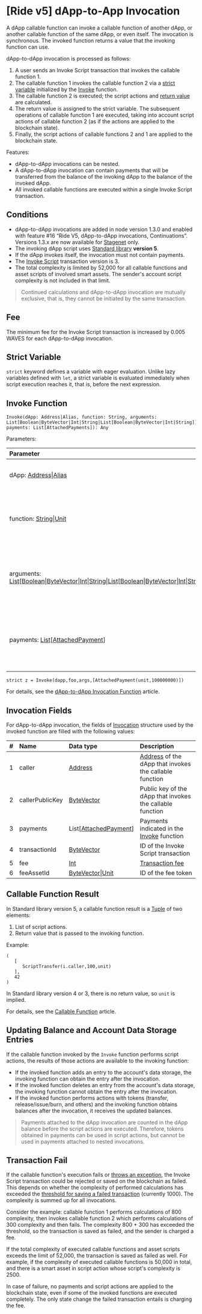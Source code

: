 # [Ride v5] dApp-to-App Invocation

A dApp callable function can invoke a callable function of another dApp, or another callable function of the same dApp, or even itself. The invocation is synchronous. The invoked function returns a value that the invoking function can use.

dApp-to-dApp invocation is processed as follows:

1. A user sends an Invoke Script transaction that invokes the callable function 1.
2. The callable function 1 invokes the callable function 2 via a [strict variable](#strict-variable) initialized by the [Invoke](#invoke-function) function.
3. The callable function 2 is executed; the script actions and [return value](#callable-function-result) are calculated.
4. The return value is assigned to the strict variable. The subsequent operations of callable function 1 are executed, taking into account script actions of callable function 2 (as if the actions are applied to the blockchain state).
5. Finally, the script actions of callable functions 2 and 1 are applied to the blockchain state.

Features:

* dApp-to-dApp invocations can be nested.
* A dApp-to-dApp invocation can contain payments that will be transferred from the balance of the invoking dApp to the balance of the invoked dApp.
* All invoked callable functions are executed within a single Invoke Script transaction.

## Conditions

* dApp-to-dApp invocations are added in node version 1.3.0 and enabled with feature #16 “Ride V5, dApp-to-dApp invocations, Continuations”. Versions 1.3.x are now available for [Stagenet](/en/blockchain/blockchain-network/) only.
* The invoking dApp script uses [Standard library](/en/ride/script/standard-library) **version 5**.
* If the dApp invokes itself, the invocation must not contain payments.
* The [Invoke Script](/en/blockchain/transaction) transaction version is 3.
* The total complexity is limited by 52,000 for all callable functions and asset scripts of involved smart assets. The sender's account script complexity is not included in that limit.

> Continued calculations and dApp-to-dApp invocation are mutually exclusive, that is, they cannot be initiated by the same transaction.

## Fee 

The minimum fee for the Invoke Script transaction is increased by 0.005 WAVES for each dApp-to-dApp invocation.

## Strict Variable

`strict` keyword defines a variable with eager evaluation. Unlike lazy variables defined with `let`, a strict variable is evaluated immediately when script execution reaches it, that is, before the next expression.

## Invoke Function

```
Invoke(dApp: Address|Alias, function: String, arguments: List[Boolean|ByteVector|Int|String|List[Boolean|ByteVector|Int|String]], payments: List[AttachedPayments]): Any
```

Parameters:

| Parameter | Description |
| :--- | :--- |
| dApp: [Address](/en/ride/v5/structures/common-structures/address)&#124;[Alias](/en/ride/v5/structures/common-structures/alias) | [Address](/en/blockchain/account/address) or [alias](/en/blockchain/account/alias) of a dApp to invoke |
| function: [String](/en/ride/v5/data-types/string)&#124;[Unit](/en/ride/v5/data-types/unit) | Name of a callable function. `unit` for a default function invocation |
| arguments: [List](/en/ride/v5/data-types/list)[[Boolean](/en/ride/v5/data-types/boolean)&#124;[ByteVector](/en/ride/data-types/byte-vector)&#124;[Int](/en/ride/data-types/int)&#124;[String](/en/ride/data-types/string)&#124;[List](/en/ride/data-types/list)[[Boolean](/en/ride/data-types/boolean)&#124;[ByteVector](/en/ride/data-types/byte-vector)&#124;[Int](/en/ride/data-types/int)&#124;[String](/en/ride/data-types/string)]]&#124;[Unit](/en/ride/v5/data-types/unit) | Parameters of a callable function. `unit` for a default function invocation |
| payments: [List](/en/ride/data-types/list)[[AttachedPayment](/en/ride/structures/common-structures/attached-payment)] | Payments to transfer from the invoking dApp to the invoked dApp, up to 2 |

```
strict z = Invoke(dapp,foo,args,[AttachedPayment(unit,100000000)])
```

For details, see the [dApp-to-dApp Invocation Function](/en/ride/v5/functions/built-in-functions/dapp-to-dapp) article.

## Invocation Fields

For dApp-to-dApp invocation, the fields of [Invocation](/en/ride/v5/structures/common-structures/invocation) structure used by the invoked function are filled with the following values:

|   #   | Name | Data type | Description |
| :--- | :--- | :--- | :--- |
| 1 | caller | [Address](/en/ride/v5/structures/common-structures/address) | [Address](/en/blockchain/account/) of the dApp that invokes the callable function |
| 2 | callerPublicKey | [ByteVector](/en/ride/v5/data-types/byte-vector) | Public key of the dApp that invokes the callable function |
| 3 | payments | List[[AttachedPayment](/en/ride/v5/structures/common-structures/attached-payment)] | Payments indicated in the [Invoke](/en/ride/v5/functions/built-in-functions/dapp-to-dapp) function |
| 4 | transactionId | [ByteVector](/en/ride/v5/data-types/byte-vector) | ID of the Invoke Script transaction |
| 5 | fee | [Int](/en/ride/v5/data-types/int) | [Transaction fee](/en/blockchain/transaction/transaction-fee) |
| 6 | feeAssetId | [ByteVector](/en/ride/v5/data-types/byte-vector)&#124;[Unit](/en/ride/v5/data-types/unit) | ID of the fee token |

## Callable Function Result

In Standard library version 5, a callable function result is a [Tuple](https://docs.waves.tech/en/ride/data-types/tuple) of two elements:

1. List of script actions.
2. Return value that is passed to the invoking function.

Example:

```
(
   [
      ScriptTransfer(i.caller,100,unit)
   ],
   42
)
```

In Standard library version 4 or 3, there is no return value, so `unit` is implied.

For details, see the [Callable Function](/en/ride/v5/functions/callable-function) article.

## Updating Balance and Account Data Storage Entries

If the callable function invoked by the `Invoke` function performs script actions, the results of those actions are available to the invoking function:
* If the invoked function adds an entry to the account's data storage, the invoking function can obtain the entry after the invocation.
* If the invoked function deletes an entry from the account's data storage, the invoking function cannot obtain the entry after the invocation.
* If the invoked function performs actions with tokens (transfer, release/issue/burn, and others) and the invoking function obtains balances after the invocation, it receives the updated balances.

> Payments attached to the dApp invocation are counted in the dApp balance before the script actions are executed. Therefore, tokens obtained in payments can be used in script actions, but cannot be used in payments attached to nested invocations.

## Transaction Fail

If the callable function's execution fails or [throws an exception](/en/ride/v5/functions/built-in-functions/exception-functions), the Invoke Script transaction could be rejected or saved on the blockchain as failed. This depends on whether the complexity of performed calculations has exceeded the [threshold for saving a failed transaction](/en/ride/v5/limits/) (currently 1000). The complexity is summed up for all invocations.

Consider the example: callable function 1 performs calculations of 800 complexity, then invokes callable function 2 which performs calculations of 300 complexity and then fails. The complexity 800 + 300 has exceeded the threshold, so the transaction is saved as failed, and the sender is charged a fee.

If the total complexity of executed callable functions and asset scripts exceeds the limit of 52,000, the transaction is saved as failed as well. For example, if the complexity of executed callable functions is 50,000 in total, and there is a smart asset in script action whose script's complexity is 2500.

In case of failure, no payments and script actions are applied to the blockchain state, even if some of the invoked functions are executed completely. The only state change the failed transaction entails is charging the fee.
